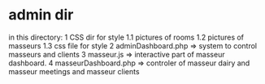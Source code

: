 # admin dir
in this directory:
1 CSS dir for style
  1.1 pictures of rooms
  1.2 pictures of masseurs
  1.3 css file for style
2 adminDashboard.php =>
  system to control masseurs and clients
3 masseur.js =>
  interactive part of masseur dashboard.
4 masseurDashboard.php =>
  controler of masseur dairy and masseur meetings and masseur clients

